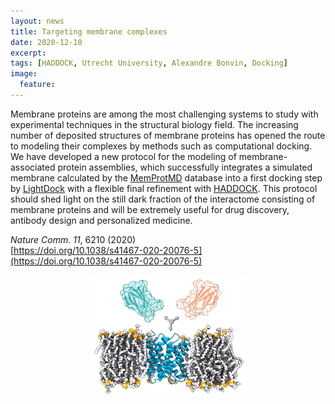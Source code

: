 ```yaml
---
layout: news
title: Targeting membrane complexes
date: 2020-12-10
excerpt:
tags: [HADDOCK, Utrecht University, Alexandre Bonvin, Docking]
image:
  feature:
---
```


Membrane proteins are among the most challenging systems to study with experimental techniques in the structural biology field. The increasing number of deposited structures of membrane proteins has opened the route to modeling their complexes by methods such as computational docking. We have developed a new protocol for the modeling of membrane-associated protein assemblies, which successfully integrates a simulated membrane calculated by the [MemProtMD](http://memprotmd.bioch.ox.ac.uk/) database into a first docking step by [LightDock](https://lightdock.org) with a flexible final refinement with [HADDOCK](https://haddock.science.uu.nl/haddock2.4/). This protocol should shed light on the still dark fraction of the interactome consisting of membrane proteins and will be extremely useful for drug discovery, antibody design and personalized medicine.

_Nature Comm._ *11*, 6210 (2020)<br>
[https://doi.org/10.1038/s41467-020-20076-5](https://doi.org/10.1038/s41467-020-20076-5) 

<center>
<img width="50%" src="/images/posts/membrane-docking.png">
</center>